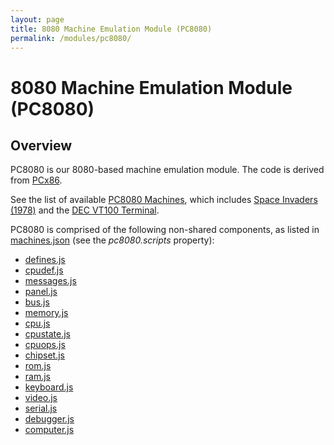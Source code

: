 ```yaml
---
layout: page
title: 8080 Machine Emulation Module (PC8080)
permalink: /modules/pc8080/
---
```


8080 Machine Emulation Module (PC8080)
======================================

Overview
--------

PC8080 is our 8080-based machine emulation module.  The code is derived from [PCx86](/modules/pcx86/).

See the list of available [PC8080 Machines](/devices/pc8080/machine/), which includes
[Space Invaders (1978)](/devices/pc8080/machine/invaders/) and the [DEC VT100 Terminal](/devices/pc8080/machine/vt100/).

PC8080 is comprised of the following non-shared components, as listed in [machines.json](../../_data/machines.json)
(see the *pc8080.scripts* property):

* [defines.js](/modules/pc8080/lib/defines.js)
* [cpudef.js](/modules/pc8080/lib/cpudef.js)
* [messages.js](/modules/pc8080/lib/messages.js)
* [panel.js](/modules/pc8080/lib/panel.js)
* [bus.js](/modules/pc8080/lib/bus.js)
* [memory.js](/modules/pc8080/lib/memory.js)
* [cpu.js](/modules/pc8080/lib/cpu.js)
* [cpustate.js](/modules/pc8080/lib/cpustate.js)
* [cpuops.js](/modules/pc8080/lib/cpuops.js)
* [chipset.js](/modules/pc8080/lib/chipset.js)
* [rom.js](/modules/pc8080/lib/rom.js)
* [ram.js](/modules/pc8080/lib/ram.js)
* [keyboard.js](/modules/pc8080/lib/keyboard.js)
* [video.js](/modules/pc8080/lib/video.js)
* [serial.js](/modules/pc8080/lib/serial.js)
* [debugger.js](/modules/pc8080/lib/debugger.js)
* [computer.js](/modules/pc8080/lib/computer.js)
